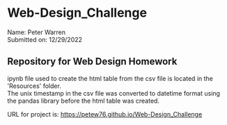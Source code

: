 # Web-Design_Challenge

Name: Peter Warren\
Submitted on: 12/29/2022

## Repository for Web Design Homework

ipynb file used to create the html table from the csv file is located in the 'Resources' folder. \
The unix timestamp in the csv file was converted to datetime format using the pandas library before the html table was created.

URL for project is: https://petew76.github.io/Web-Design_Challenge
